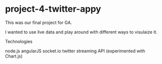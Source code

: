 # project-4-twitter-appy

This was our final project for GA.

I wanted to use live data and play around with different ways to visulaize it.

Technologies

node.js
angularJS
socket.io
twitter streaming API
(experimented with Chart.js)

